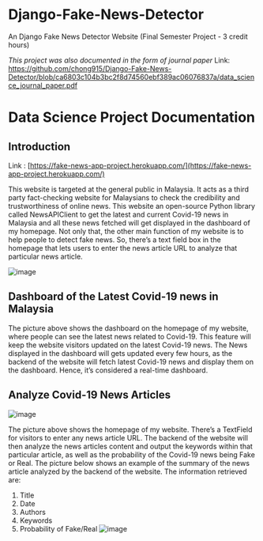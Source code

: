 # Django-Fake-News-Detector
An Django Fake News Detector Website (Final Semester Project - 3 credit hours)

*This project was also documented in the form of journal paper*
Link: https://github.com/chong915/Django-Fake-News-Detector/blob/ca6803c104b3bc2f8d74560ebf389ac06076837a/data_science_journal_paper.pdf

# Data Science Project Documentation
## Introduction

Link : [https://fake-news-app-project.herokuapp.com/](https://fake-news-app-project.herokuapp.com/)

This website is targeted at the general public in Malaysia. It acts as a third party fact-checking website for Malaysians to check the credibility and trustworthiness of online news. This website an open-source Python library called NewsAPIClient to get the latest and current Covid-19 news in Malaysia and all these news fetched will get displayed in the dashboard of my homepage. Not only that, the other main function of my website is to help people to detect fake news. So, there’s a text field box in the homepage that lets users to enter the news article URL to analyze that particular news article.

![image](https://user-images.githubusercontent.com/63859992/156906996-3dc59a89-fd3c-4cab-9eb2-0b6a5b29fe1c.png)

## Dashboard of the Latest Covid-19 news in Malaysia

The picture above shows the dashboard on the homepage of my website, where people can see the latest news related to Covid-19. This feature will keep the website visitors updated on the latest Covid-19 news. The News displayed in the dashboard will gets updated every few hours, as the backend of the website will fetch latest Covid-19 news and display them on the dashboard. Hence, it’s considered a real-time dashboard.

## Analyze Covid-19 News Articles
![image](https://user-images.githubusercontent.com/63859992/156907070-4b530ae8-f77f-4aca-ab0e-0461538a5f9d.png)

The picture above shows the homepage of my website. There’s a TextField for visitors to enter any news article URL. The backend of the website will then analyze the news articles content and output the keywords within that particular article, as well as the probability of the Covid-19 news being Fake or Real. The picture below shows an example of the summary of the news article analyzed by the backend of the website. The information retrieved are:

1) Title 
2) Date
3) Authors
4) Keywords
5) Probability of Fake/Real
![image](https://user-images.githubusercontent.com/63859992/156907073-1afe8397-deb4-4edf-8e38-b96652a2d186.png)
